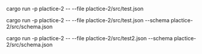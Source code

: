 cargo run -p plactice-2 -- --file plactice-2/src/test.json 
<!-- with schema success pattern -->
cargo run -p plactice-2 -- --file plactice-2/src/test.json --schema plactice-2/src/schema.json 
<!-- with schema failed pattern -->
cargo run -p plactice-2 -- --file plactice-2/src/test2.json --schema plactice-2/src/schema.json 